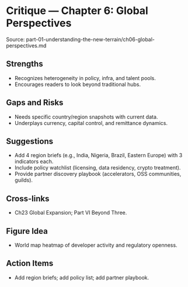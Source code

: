 # Critique — Chapter 6: Global Perspectives

Source: part-01-understanding-the-new-terrain/ch06-global-perspectives.md

## Strengths
- Recognizes heterogeneity in policy, infra, and talent pools.
- Encourages readers to look beyond traditional hubs.

## Gaps and Risks
- Needs specific country/region snapshots with current data.
- Underplays currency, capital control, and remittance dynamics.

## Suggestions
- Add 4 region briefs (e.g., India, Nigeria, Brazil, Eastern Europe) with 3 indicators each.
- Include policy watchlist (licensing, data residency, crypto treatment).
- Provide partner discovery playbook (accelerators, OSS communities, guilds).

## Cross-links
- Ch23 Global Expansion; Part VI Beyond Three.

## Figure Idea
- World map heatmap of developer activity and regulatory openness.

## Action Items
- Add region briefs; add policy list; add partner playbook.

